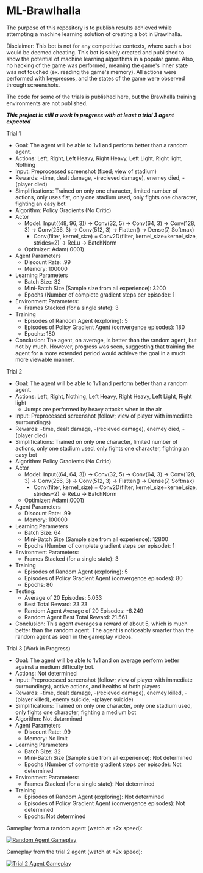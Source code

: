 # ML-Brawlhalla
The purpose of this repository is to publish results achieved while attempting a machine learning solution of creating a bot in Brawlhalla.

Disclaimer: This bot is not for any competitive contexts, where such a bot would be deemed cheating. This bot is solely created and published to show the potential of machine learning algorithms in a popular game. Also, no hacking of the game was performed, meaning the game's inner state was not touched (ex. reading the game's memory). All actions were performed with keypresses, and the states of the game were observed through screenshots.

The code for some of the trials is published here, but the Brawhalla training environments are not published.

***This project is still a work in progress with at least a trial 3 agent expected***

Trial 1
- Goal: The agent will be able to 1v1 and perform better than a random agent.
- Actions: Left, Right, Left Heavy, Right Heavy, Left Light, Right light, Nothing
- Input: Preprocessed screenshot (fixed; view of stadium)
- Rewards: -time, dealt damage, -(recieved damage), enemey died, -(player died)
- Simplifications: Trained on only one character, limited number of actions, only uses fist, only one stadium used, only fights one character, fighting an easy bot
- Algorithm: Policy Gradients (No Critic)
- Actor
  - Model: Input((48, 96, 3)) -> Conv(32, 5) -> Conv(64, 3) -> Conv(128, 3) -> Conv(256, 3) -> Conv(512, 3) -> Flatten() -> Dense(7, Softmax)
    - Conv(filter, kernel_size) = Conv2D(filter, kernel_size=kernel_size, strides=2) -> ReLu -> BatchNorm 
  - Optimizer: Adam(.0001)
- Agent Parameters
  - Discount Rate: .99
  - Memory: 100000
- Learning Parameters
  - Batch Size: 32
  - Mini-Batch Size (Sample size from all experience): 3200
  - Epochs (Number of complete gradient steps per episode): 1
- Environment Parameters:
  - Frames Stacked (for a single state): 3
- Training
  - Episodes of Random Agent (exploring): 5
  - Episodes of Policy Gradient Agent (convergence episodes): 180
  - Epochs: 180
- Conclusion: The agent, on average, is better than the random agent, but not by much. However, progress was seen, suggesting that training the agent for a more extended period would achieve the goal in a much more viewable manner.

Trial 2
- Goal: The agent will be able to 1v1 and perform better than a random agent.
- Actions: Left, Right, Nothing, Left Heavy, Right Heavy, Left Light, Right light
  - Jumps are performed by heavy attacks when in the air
- Input: Preprocessed screenshot (follow; view of player with immediate surroundings)
- Rewards: -time, dealt damage, -(recieved damage), enemey died, -(player died)
- Simplifications: Trained on only one character, limited number of actions, only one stadium used, only fights one character, fighting an easy bot
- Algorithm: Policy Gradients (No Critic)
- Actor
  - Model: Input((64, 64, 3)) -> Conv(32, 5) -> Conv(64, 3) -> Conv(128, 3) -> Conv(256, 3) -> Conv(512, 3) -> Flatten() -> Dense(7, Softmax)
    - Conv(filter, kernel_size) = Conv2D(filter, kernel_size=kernel_size, strides=2) -> ReLu -> BatchNorm 
  - Optimizer: Adam(.0001)
- Agent Parameters
  - Discount Rate: .99
  - Memory: 100000
- Learning Parameters
  - Batch Size: 64
  - Mini-Batch Size (Sample size from all experience): 12800
  - Epochs (Number of complete gradient steps per episode): 1
- Environment Parameters:
  - Frames Stacked (for a single state): 3
- Training
  - Episodes of Random Agent (exploring): 5
  - Episodes of Policy Gradient Agent (convergence episodes): 80
  - Epochs: 80
- Testing:
  - Average of 20 Episodes: 5.033
  - Best Total Reward: 23.23
  - Random Agent Average of 20 Episodes: -6.249
  - Random Agent Best Total Reward: 21.561
- Conclusion: This agent averages a reward of about 5, which is much better than the random agent. The agent is noticeably smarter than the random agent as seen in the gameplay videos.

Trial 3 (Work in Progress)
 - Goal: The agent will be able to 1v1 and on average perform better against a medium difficulty bot.
 - Actions: Not determined
 - Input: Preprocessed screenshot (follow; view of player with immediate surroundings), active actions, and healths of both players
 - Rewards: -time, dealt damage, -(recieved damage), enemey killed, -(player killed), enemy suicide, -(player suicide)
 - Simplifications: Trained on only one character, only one stadium used, only fights one character, fighting a medium bot
 - Algorithm: Not determined
- Agent Parameters
  - Discount Rate: .99
  - Memory: No limit
- Learning Parameters
  - Batch Size: 32
  - Mini-Batch Size (Sample size from all experience): Not determined
  - Epochs (Number of complete gradient steps per episode): Not determined
- Environment Parameters:
  - Frames Stacked (for a single state): Not determined
- Training
  - Episodes of Random Agent (exploring): Not determined
  - Episodes of Policy Gradient Agent (convergence episodes): Not determined
  - Epochs: Not determined

Gameplay from a random agent (watch at +2x speed):

[![Random Agent Gameplay](https://img.youtube.com/vi/276vlZKAxcQ/0.jpg)](https://youtu.be/276vlZKAxcQ)

Gameplay from the trial 2 agent (watch at +2x speed):

[![Trial 2 Agent Gameplay](https://img.youtube.com/vi/0AEZq08cpEo/0.jpg)](https://youtu.be/0AEZq08cpEo)
